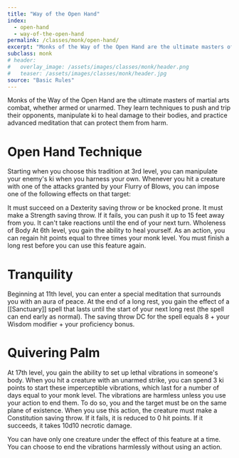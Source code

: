 ```yaml
---
title: "Way of the Open Hand"
index:
  - open-hand
  - way-of-the-open-hand
permalink: /classes/monk/open-hand/
excerpt: "Monks of the Way of the Open Hand are the ultimate masters of martial arts combat, whether armed or unarmed."
subclass: monk
# header:
#   overlay_image: /assets/images/classes/monk/header.png
#   teaser: /assets/images/classes/monk/header.jpg
source: "Basic Rules"
---
```

Monks of the Way of the Open Hand are the ultimate masters of martial arts combat, whether armed or unarmed. They learn techniques to push and trip their opponents, manipulate ki to heal damage to their bodies, and practice advanced meditation that can protect them from harm.

# Open Hand Technique
Starting when you choose this tradition at 3rd level, you can manipulate your enemy's ki when you harness your own. Whenever you hit a creature with one of the attacks granted by your Flurry of Blows, you can impose one of the following effects on that target:

It must succeed on a Dexterity saving throw or be knocked prone.
It must make a Strength saving throw. If it fails, you can push it up to 15 feet away from you.
It can't take reactions until the end of your next turn.
Wholeness of Body
At 6th level, you gain the ability to heal yourself. As an action, you can regain hit points equal to three times your monk level. You must finish a long rest before you can use this feature again.

# Tranquility
Beginning at 11th level, you can enter a special meditation that surrounds you with an aura of peace. At the end of a long rest, you gain the effect of a [[Sanctuary]] spell that lasts until the start of your next long rest (the spell can end early as normal). The saving throw DC for the spell equals 8 + your Wisdom modifier + your proficiency bonus.

# Quivering Palm
At 17th level, you gain the ability to set up lethal vibrations in someone's body. When you hit a creature with an unarmed strike, you can spend 3 ki points to start these imperceptible vibrations, which last for a number of days equal to your monk level. The vibrations are harmless unless you use your action to end them. To do so, you and the target must be on the same plane of existence. When you use this action, the creature must make a Constitution saving throw. If it fails, it is reduced to 0 hit points. If it succeeds, it takes 10d10 necrotic damage.

You can have only one creature under the effect of this feature at a time. You can choose to end the vibrations harmlessly without using an action.

